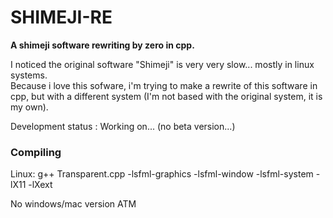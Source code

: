 SHIMEJI-RE
===================

**A shimeji software rewriting by zero in cpp.**

I noticed the original software "Shimeji" is very very slow... mostly in linux systems.  
Because i love this sofware, i'm trying to make a rewrite of this software in cpp, but with a different system (I'm not based with the original system, it is my own).

Development status : Working on... (no beta version...)

### Compiling

Linux:
g++ Transparent.cpp -lsfml-graphics -lsfml-window -lsfml-system -lX11 -lXext

No windows/mac version ATM